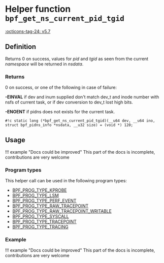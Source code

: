 # Helper function `bpf_get_ns_current_pid_tgid`

<!-- [FEATURE_TAG](bpf_get_ns_current_pid_tgid) -->
[:octicons-tag-24: v5.7](https://github.com/torvalds/linux/commit/b4490c5c4e023f09b7d27c9a9d3e7ad7d09ea6bf)
<!-- [/FEATURE_TAG] -->

## Definition

<!-- [HELPER_FUNC_DEF] -->
Returns 0 on success, values for _pid_ and _tgid_ as seen from the current _namespace_ will be returned in _nsdata_.

### Returns

0 on success, or one of the following in case of failure:

**-EINVAL** if dev and inum supplied don't match dev_t and inode number with nsfs of current task, or if dev conversion to dev_t lost high bits.

**-ENOENT** if pidns does not exists for the current task.

`#!c static long (*bpf_get_ns_current_pid_tgid)(__u64 dev, __u64 ino, struct bpf_pidns_info *nsdata, __u32 size) = (void *) 120;`
<!-- [/HELPER_FUNC_DEF] -->

## Usage

!!! example "Docs could be improved"
    This part of the docs is incomplete, contributions are very welcome

### Program types

This helper call can be used in the following program types:

<!-- DO NOT EDIT MANUALLY -->
<!-- [HELPER_FUNC_PROG_REF] -->
 * [BPF_PROG_TYPE_KPROBE](../program-type/BPF_PROG_TYPE_KPROBE.md)
 * [BPF_PROG_TYPE_LSM](../program-type/BPF_PROG_TYPE_LSM.md)
 * [BPF_PROG_TYPE_PERF_EVENT](../program-type/BPF_PROG_TYPE_PERF_EVENT.md)
 * [BPF_PROG_TYPE_RAW_TRACEPOINT](../program-type/BPF_PROG_TYPE_RAW_TRACEPOINT.md)
 * [BPF_PROG_TYPE_RAW_TRACEPOINT_WRITABLE](../program-type/BPF_PROG_TYPE_RAW_TRACEPOINT_WRITABLE.md)
 * [BPF_PROG_TYPE_SYSCALL](../program-type/BPF_PROG_TYPE_SYSCALL.md)
 * [BPF_PROG_TYPE_TRACEPOINT](../program-type/BPF_PROG_TYPE_TRACEPOINT.md)
 * [BPF_PROG_TYPE_TRACING](../program-type/BPF_PROG_TYPE_TRACING.md)
<!-- [/HELPER_FUNC_PROG_REF] -->

### Example

!!! example "Docs could be improved"
    This part of the docs is incomplete, contributions are very welcome

